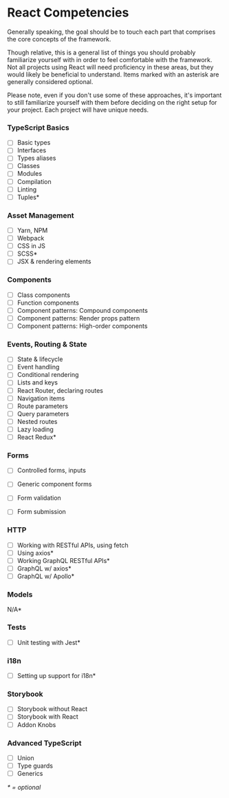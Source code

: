 # React Competencies
Generally speaking, the goal should be to touch each part that comprises the core concepts of the framework.

Though relative, this is a general list of things you should probably familiarize yourself with in order to feel comfortable with the framework. Not all projects using React will need proficiency in these areas, but they would likely be beneficial to understand. Items marked with an asterisk are generally considered optional.

Please note, even if you don't use some of these approaches, it's important to still familiarize yourself with them before deciding on the right setup for your project. Each project will have unique needs.

### TypeScript Basics

- [ ] Basic types
- [ ] Interfaces
- [ ] Types aliases
- [ ] Classes
- [ ] Modules
- [ ] Compilation
- [ ] Linting
- [ ] Tuples*

### Asset Management

- [ ] Yarn, NPM
- [ ] Webpack
- [ ] CSS in JS
- [ ] SCSS*
- [ ] JSX & rendering elements

### Components

- [ ] Class components
- [ ] Function components
- [ ] Component patterns: Compound components
- [ ] Component patterns: Render props pattern
- [ ] Component patterns: High-order components

### Events, Routing & State

- [ ] State & lifecycle
- [ ] Event handling
- [ ] Conditional rendering
- [ ] Lists and keys
- [ ] React Router, declaring routes
- [ ] Navigation items
- [ ] Route parameters
- [ ] Query parameters
- [ ] Nested routes
- [ ] Lazy loading
- [ ] React Redux*

### Forms

- [ ] Controlled forms, inputs
- [ ] Generic component forms
- [ ] Form validation
- [ ] Form submission


### HTTP

- [ ] Working with RESTful APIs, using fetch
- [ ] Using axios*
- [ ] Working GraphQL RESTful APIs*
- [ ] GraphQL w/ axios*
- [ ] GraphQL w/ Apollo*

### Models

N/A*

### Tests

- [ ] Unit testing with Jest*

### i18n

- [ ] Setting up support for i18n*

### Storybook

- [ ] Storybook without React
- [ ] Storybook with React
- [ ] Addon Knobs

### Advanced TypeScript

- [ ] Union
- [ ] Type guards
- [ ] Generics

_* = optional_

